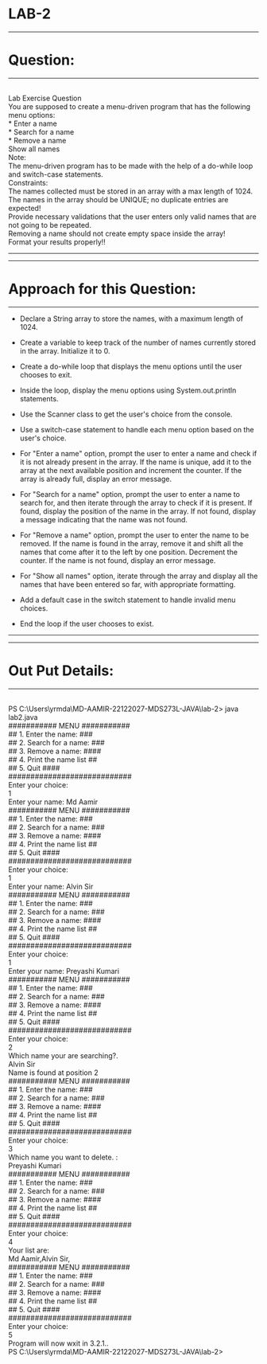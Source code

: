 # LAB-2
**********************
# Question:
*********************

<br> Lab Exercise Question
<br> You are supposed to create a menu-driven program that has the following menu options:
<br> * Enter a name
<br> * Search for a name
<br> * Remove a name
<br> Show all names
<br> Note:
<br> The menu-driven program has to be made with the help of a do-while loop and switch-case statements.
<br> Constraints:
<br> The names collected must be stored in an array with a max length of 1024.
<br> The names in the array should be UNIQUE; no duplicate entries are expected!
<br> Provide necessary validations that the user enters only valid names that are not going to be repeated.
<br> Removing a name should not create empty space inside the array!
<br> Format your results properly!!

******************************************************************************************************************************************************************

***********************************
# Approach for this Question:
* ******************************
* Declare a String array to store the names, with a maximum length of 1024.
 
* Create a variable to keep track of the number of names currently stored in the array. Initialize it to 0.
 
* Create a do-while loop that displays the menu options until the user chooses to exit.
 
* Inside the loop, display the menu options using System.out.println statements.
 
* Use the Scanner class to get the user's choice from the console.
 
* Use a switch-case statement to handle each menu option based on the user's choice.
 
* For "Enter a name" option, prompt the user to enter a name and check if it is not already present in the array. If the name is unique, add it to the array at the next available position and increment the counter. If the array is already full, display an error message.

* For "Search for a name" option, prompt the user to enter a name to search for, and then iterate through the array to check if it is present. If found, display the position of the name in the array. If not found, display a message indicating that the name was not found.

* For "Remove a name" option, prompt the user to enter the name to be removed. If the name is found in the array, remove it and shift all the names that come after it to the left by one position. Decrement the counter. If the name is not found, display an error message.
 
* For "Show all names" option, iterate through the array and display all the names that have been entered so far, with appropriate formatting.
 
* Add a default case in the switch statement to handle invalid menu choices.
 
* End the loop if the user chooses to exist.
****************************************************************************************************************************************************************************


***************************
# Out Put Details:
***************************
<br> PS C:\Users\yrmda\MD-AAMIR-22122027-MDS273L-JAVA\lab-2> java lab2.java
<br> ########### MENU ###########
<br> ## 1. Enter the name:    ###
<br> ## 2. Search for a name: ###
<br> ## 3. Remove a name:    ####
<br> ## 4. Print the name list ##
<br> ## 5. Quit              ####
<br> ############################
<br> Enter your choice:
<br> 1
<br> Enter your name: Md Aamir
<br> ########### MENU ###########
<br> ## 1. Enter the name:    ###
<br> ## 2. Search for a name: ###
<br> ## 3. Remove a name:    ####
<br> ## 4. Print the name list ##
<br> ## 5. Quit              ####
<br> ############################
<br> Enter your choice: 
<br> 1
<br> Enter your name: Alvin Sir
<br> ########### MENU ###########
<br> ## 1. Enter the name:    ###
<br> ## 2. Search for a name: ###
<br> ## 3. Remove a name:    ####
<br> ## 4. Print the name list ##
<br> ## 5. Quit              ####
<br> ############################
<br> Enter your choice:
<br> 1
<br> Enter your name: Preyashi Kumari
<br> ########### MENU ###########
<br> ## 1. Enter the name:    ###
<br> ## 2. Search for a name: ###
<br> ## 3. Remove a name:    ####
<br> ## 4. Print the name list ##
<br> ## 5. Quit              ####
<br> ############################
<br> Enter your choice:
<br> 2
<br> Which name your are searching?.
<br> Alvin Sir
<br> Name is found at position 2
<br> ########### MENU ###########
<br> ## 1. Enter the name:    ###
<br> ## 2. Search for a name: ###
<br> ## 3. Remove a name:    ####
<br> ## 4. Print the name list ##
<br> ## 5. Quit              ####
<br> ############################
<br> Enter your choice:
<br> 3
<br> Which name you want to delete. :
<br> Preyashi Kumari
<br> ########### MENU ###########
<br> ## 1. Enter the name:    ###
<br> ## 2. Search for a name: ###
<br> ## 3. Remove a name:    ####
<br> ## 4. Print the name list ##
<br> ## 5. Quit              ####
<br> ############################
<br> Enter your choice:
<br> 4
<br> Your list are: 
<br> Md Aamir,Alvin Sir,
<br> ########### MENU ###########
<br> ## 1. Enter the name:    ###
<br> ## 2. Search for a name: ###
<br> ## 3. Remove a name:    ####
<br> ## 4. Print the name list ##
<br> ## 5. Quit              ####
<br> ############################
<br> Enter your choice:
<br> 5
<br> Program will now wxit in 3.2.1..
<br> PS C:\Users\yrmda\MD-AAMIR-22122027-MDS273L-JAVA\lab-2> 








